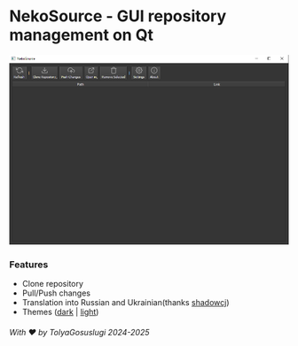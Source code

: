 # NekoSource - GUI repository management on Qt

<img src="img/mainWindow.png" width="700px">

### Features
- Clone repository
- Pull/Push changes
- Translation into Russian and Ukrainian(thanks [shadowcj](https://github.com/bluzetX))
- Themes ([dark](https://github.com/TolyaGosuslugi/nekosource/blob/main/img/colors/color-dark.png) | [light](https://github.com/TolyaGosuslugi/nekosource/blob/main/img/colors/color-light.png))

###### With ❤️ by TolyaGosuslugi 2024-2025

